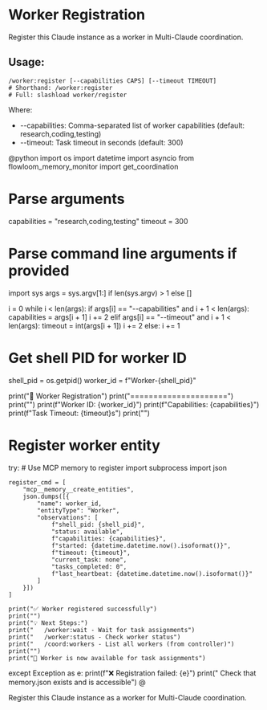 # Worker Registration

Register this Claude instance as a worker in Multi-Claude coordination.

## Usage:
```
/worker:register [--capabilities CAPS] [--timeout TIMEOUT]
# Shorthand: /worker:register
# Full: slashload worker/register
```

Where:
- --capabilities: Comma-separated list of worker capabilities (default: research,coding,testing)
- --timeout: Task timeout in seconds (default: 300)

@python
import os
import datetime
import asyncio
from flowloom_memory_monitor import get_coordination

# Parse arguments
capabilities = "research,coding,testing"
timeout = 300

# Parse command line arguments if provided
import sys
args = sys.argv[1:] if len(sys.argv) > 1 else []

i = 0
while i < len(args):
    if args[i] == "--capabilities" and i + 1 < len(args):
        capabilities = args[i + 1]
        i += 2
    elif args[i] == "--timeout" and i + 1 < len(args):
        timeout = int(args[i + 1])
        i += 2
    else:
        i += 1

# Get shell PID for worker ID
shell_pid = os.getpid()
worker_id = f"Worker-{shell_pid}"

print("🤖 Worker Registration")
print("=====================")
print("")
print(f"Worker ID: {worker_id}")
print(f"Capabilities: {capabilities}")
print(f"Task Timeout: {timeout}s")
print("")

# Register worker entity
try:
    # Use MCP memory to register
    import subprocess
    import json
    
    register_cmd = [
        "mcp__memory__create_entities", 
        json.dumps([{
            "name": worker_id,
            "entityType": "Worker",
            "observations": [
                f"shell_pid: {shell_pid}",
                "status: available",
                f"capabilities: {capabilities}",
                f"started: {datetime.datetime.now().isoformat()}",
                f"timeout: {timeout}",
                "current_task: none",
                "tasks_completed: 0",
                f"last_heartbeat: {datetime.datetime.now().isoformat()}"
            ]
        }])
    ]
    
    print("✅ Worker registered successfully")
    print("")
    print("💡 Next Steps:")
    print("   /worker:wait - Wait for task assignments")
    print("   /worker:status - Check worker status")
    print("   /coord:workers - List all workers (from controller)")
    print("")
    print("🔄 Worker is now available for task assignments")

except Exception as e:
    print(f"❌ Registration failed: {e}")
    print("   Check that memory.json exists and is accessible")
@

Register this Claude instance as a worker for Multi-Claude coordination.